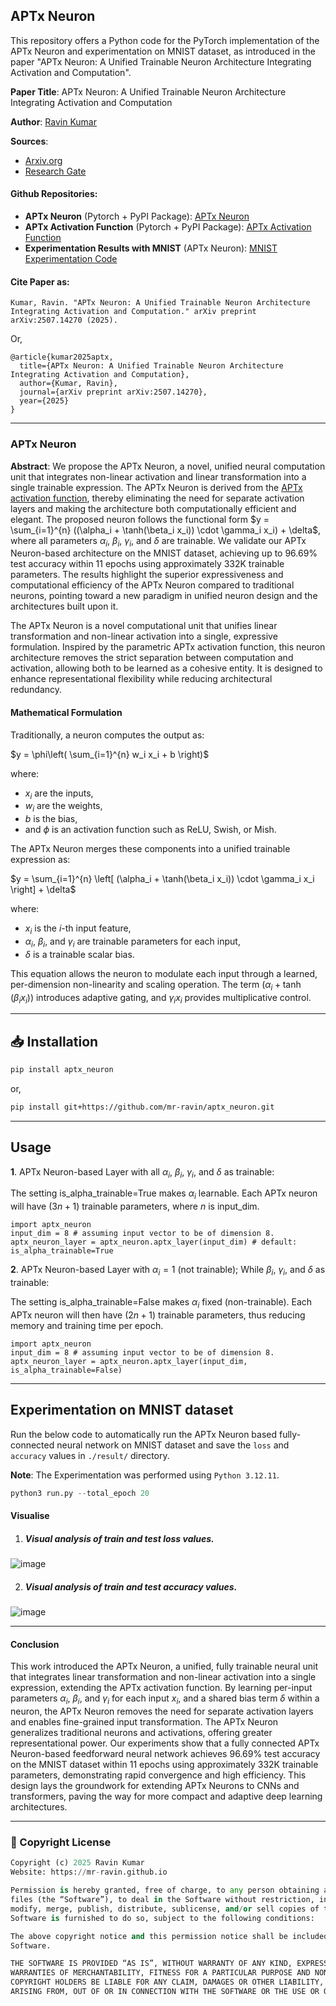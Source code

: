 ## APTx Neuron 
This repository offers a Python code for the PyTorch implementation of the APTx Neuron and experimentation on MNIST dataset, as introduced in the paper "APTx Neuron: A Unified Trainable Neuron Architecture Integrating Activation and Computation".

**Paper Title**: APTx Neuron: A Unified Trainable Neuron Architecture Integrating Activation and Computation

**Author**: [Ravin Kumar](https://mr-ravin.github.io)

**Sources**:
- [Arxiv.org](https://arxiv.org/abs/2507.14270)
- [Research Gate](https://www.researchgate.net/publication/393889376_APTx_Neuron_A_Unified_Trainable_Neuron_Architecture_Integrating_Activation_and_Computation)
  
#### Github Repositories: 
- **APTx Neuron** (Pytorch + PyPI Package): [APTx Neuron](https://github.com/mr-ravin/aptx_neuron)
- **APTx Activation Function** (Pytorch + PyPI Package): [APTx Activation Function](https://github.com/mr-ravin/aptx_activation)
- **Experimentation Results with MNIST** (APTx Neuron): [MNIST Experimentation Code](https://github.com/mr-ravin/APTxNeuron)

#### Cite Paper as:
```
Kumar, Ravin. "APTx Neuron: A Unified Trainable Neuron Architecture Integrating Activation and Computation." arXiv preprint arXiv:2507.14270 (2025).
```
Or,
```
@article{kumar2025aptx,
  title={APTx Neuron: A Unified Trainable Neuron Architecture Integrating Activation and Computation},
  author={Kumar, Ravin},
  journal={arXiv preprint arXiv:2507.14270},
  year={2025}
}
```
 
---
### APTx Neuron
<b>Abstract</b>: We propose the APTx Neuron, a novel, unified neural computation unit that integrates non-linear activation and linear transformation into a single trainable expression. The APTx Neuron is derived from the [APTx activation function](https://arxiv.org/abs/2209.06119), thereby eliminating the need for separate activation layers and making the architecture both computationally efficient and elegant. The proposed neuron follows the functional form $y = \sum_{i=1}^{n} ((\alpha_i + \tanh(\beta_i x_i)) \cdot \gamma_i x_i) + \delta$, where all parameters $\alpha_i$, $\beta_i$, $\gamma_i$, and $\delta$ are trainable. We validate our APTx Neuron-based architecture on the MNIST dataset, achieving up to 96.69\% test accuracy within 11 epochs using approximately 332K trainable parameters. The results highlight the superior expressiveness and computational efficiency of the APTx Neuron compared to traditional neurons, pointing toward a new paradigm in unified neuron design and the architectures built upon it.

The APTx Neuron is a novel computational unit that unifies linear transformation and non-linear activation into a single, expressive formulation. Inspired by the parametric APTx activation function, this neuron architecture removes the strict separation between computation and activation, allowing both to be learned as a cohesive entity. It is designed to enhance representational flexibility while reducing architectural redundancy.

#### Mathematical Formulation

Traditionally, a neuron computes the output as:

$y = \phi\left( \sum_{i=1}^{n} w_i x_i + b \right)$

where: 
- $x_i$ are the inputs,
- $w_i$ are the weights,
- $b$ is the bias,
- and $\phi$ is an activation function such as ReLU, Swish, or Mish.


The APTx Neuron merges these components into a unified trainable expression as:

$y = \sum_{i=1}^{n} \left[ (\alpha_i + \tanh(\beta_i x_i)) \cdot \gamma_i x_i \right] + \delta$

where:
- $x_i$ is the $i$-th input feature,
- $\alpha_i$, $\beta_i$, and $\gamma_i$ are trainable parameters for each input,
- $\delta$ is a trainable scalar bias.

This equation allows the neuron to modulate each input through a learned, per-dimension non-linearity and scaling operation. The term $(\alpha_i + \tanh(\beta_i x_i))$ introduces adaptive gating, and $\gamma_i x_i$ provides multiplicative control.

---
## 📥 Installation
```bash
pip install aptx_neuron
```
or,

```bash
pip install git+https://github.com/mr-ravin/aptx_neuron.git
```
----

## Usage
<b>1</b>. APTx Neuron-based Layer with all $\alpha_i$, $\beta_i$, $\gamma_i$, and $\delta$ as trainable:

The setting is_alpha_trainable=True makes $\alpha_i$ learnable. Each APTx neuron will have $(3n + 1)$ trainable parameters, where $n$ is input_dim.

```
import aptx_neuron
input_dim = 8 # assuming input vector to be of dimension 8.
aptx_neuron_layer = aptx_neuron.aptx_layer(input_dim) # default: is_alpha_trainable=True
```

<b>2</b>. APTx Neuron-based Layer with $\alpha_i=1$ (not trainable); While $\beta_i$, $\gamma_i$, and $\delta$ as trainable:

The setting is_alpha_trainable=False makes $\alpha_i$ fixed (non-trainable). Each APTx neuron will then have $(2n + 1)$ trainable parameters, thus reducing memory and training time per epoch.

```
import aptx_neuron
input_dim = 8 # assuming input vector to be of dimension 8.
aptx_neuron_layer = aptx_neuron.aptx_layer(input_dim, is_alpha_trainable=False)
```

----
## Experimentation on MNIST dataset
Run the below code to automatically run the APTx Neuron based fully-connected neural network on MNIST dataset and save the `loss` and `accuracy` values in `./result/` directory.

**Note**: The Experimentation was performed using `Python 3.12.11`.
```python
python3 run.py --total_epoch 20
```

#### Visualise
1. ##### Visual analysis of train and test loss values.
![image](https://github.com/mr-ravin/APTxNeuron//blob/main/mnist_loss.png?raw=true)

2. ##### Visual analysis of train and test accuracy values.
![image](https://github.com/mr-ravin/APTxNeuron//blob/main/mnist_accuracy.png?raw=true)

----
#### Conclusion
This work introduced the APTx Neuron, a unified, fully trainable neural unit that integrates linear transformation and non-linear activation into a single expression, extending the APTx activation function. By learning per-input parameters $\alpha_i$, $\beta_i$, and $\gamma_i$ for each input $x_i$, and a shared bias term $\delta$ within a neuron, the APTx Neuron removes the need for separate activation layers and enables fine-grained input transformation. The APTx Neuron generalizes traditional neurons and activations, offering greater representational power. Our experiments show that a fully connected APTx Neuron-based feedforward neural network achieves 96.69% test accuracy on the MNIST dataset within 11 epochs using approximately 332K trainable parameters, demonstrating rapid convergence and high efficiency. This design lays the groundwork for extending APTx Neurons to CNNs and transformers, paving the way for more compact and adaptive deep learning architectures.

----

### 📜 Copyright License
```python
Copyright (c) 2025 Ravin Kumar
Website: https://mr-ravin.github.io

Permission is hereby granted, free of charge, to any person obtaining a copy of this software and associated documentation 
files (the “Software”), to deal in the Software without restriction, including without limitation the rights to use, copy, 
modify, merge, publish, distribute, sublicense, and/or sell copies of the Software, and to permit persons to whom the 
Software is furnished to do so, subject to the following conditions:

The above copyright notice and this permission notice shall be included in all copies or substantial portions of the 
Software.

THE SOFTWARE IS PROVIDED “AS IS”, WITHOUT WARRANTY OF ANY KIND, EXPRESS OR IMPLIED, INCLUDING BUT NOT LIMITED TO THE 
WARRANTIES OF MERCHANTABILITY, FITNESS FOR A PARTICULAR PURPOSE AND NONINFRINGEMENT. IN NO EVENT SHALL THE AUTHORS OR 
COPYRIGHT HOLDERS BE LIABLE FOR ANY CLAIM, DAMAGES OR OTHER LIABILITY, WHETHER IN AN ACTION OF CONTRACT, TORT OR OTHERWISE, 
ARISING FROM, OUT OF OR IN CONNECTION WITH THE SOFTWARE OR THE USE OR OTHER DEALINGS IN THE SOFTWARE.
```

